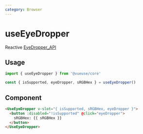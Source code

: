 ```yaml
---
category: Browser
---
```


# useEyeDropper

Reactive [EyeDropper_API](https://developer.mozilla.org/en-US/docs/Web/API/EyeDropper_API)

## Usage

```ts
import { useEyeDropper } from '@vueuse/core'

const { isSupported, eyeDropper, sRGBHex } = useEyeDropper()
```

## Component

```html
<UseEyeDropper v-slot="{ isSupported, sRGBHex, eyeDropper }">
  <button :disabled="!isSupported" @click="eyeDropper">
    sRGBHex: {{ sRGBHex }}
  </button>
</UseEyeDropper>
```
